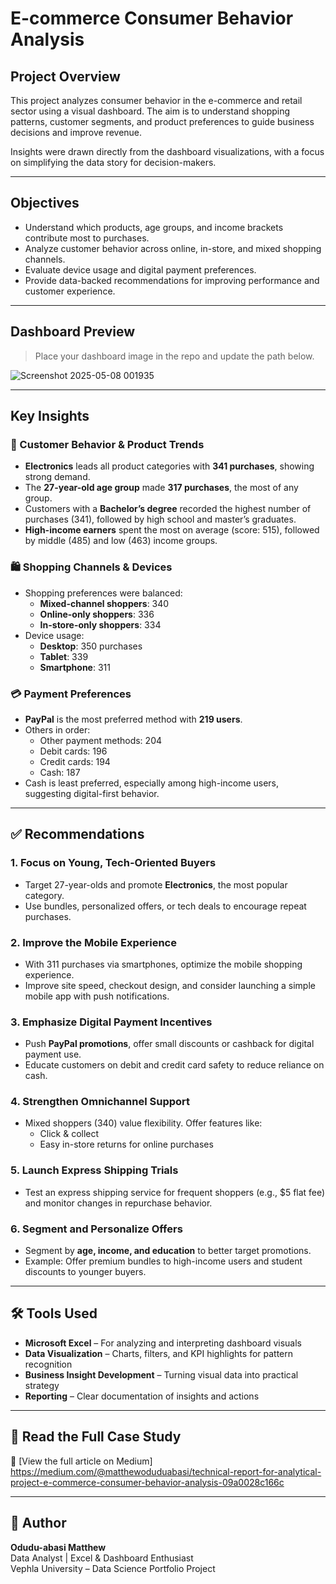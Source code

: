 # E-commerce Consumer Behavior Analysis

## Project Overview

This project analyzes consumer behavior in the e-commerce and retail sector using a visual dashboard. The aim is to understand shopping patterns, customer segments, and product preferences to guide business decisions and improve revenue.

Insights were drawn directly from the dashboard visualizations, with a focus on simplifying the data story for decision-makers.

---

##  Objectives

- Understand which products, age groups, and income brackets contribute most to purchases.
- Analyze customer behavior across online, in-store, and mixed shopping channels.
- Evaluate device usage and digital payment preferences.
- Provide data-backed recommendations for improving performance and customer experience.

---

##  Dashboard Preview

>  Place your dashboard image in the repo and update the path below.

![Screenshot 2025-05-08 001935](https://github.com/user-attachments/assets/400a7cbb-af42-4513-9d43-cc6a31dc1f96)


---

## Key Insights

### 🛒 Customer Behavior & Product Trends

- **Electronics** leads all product categories with **341 purchases**, showing strong demand.
- The **27-year-old age group** made **317 purchases**, the most of any group.
- Customers with a **Bachelor’s degree** recorded the highest number of purchases (341), followed by high school and master’s graduates.
- **High-income earners** spent the most on average (score: 515), followed by middle (485) and low (463) income groups.

### 🛍️ Shopping Channels & Devices

- Shopping preferences were balanced:
  - **Mixed-channel shoppers**: 340  
  - **Online-only shoppers**: 336  
  - **In-store-only shoppers**: 334  
- Device usage:
  - **Desktop**: 350 purchases  
  - **Tablet**: 339  
  - **Smartphone**: 311  

### 💳 Payment Preferences

- **PayPal** is the most preferred method with **219 users**.
- Others in order:  
  - Other payment methods: 204  
  - Debit cards: 196  
  - Credit cards: 194  
  - Cash: 187  
- Cash is least preferred, especially among high-income users, suggesting digital-first behavior.

---

## ✅ Recommendations

### 1. Focus on Young, Tech-Oriented Buyers
- Target 27-year-olds and promote **Electronics**, the most popular category.
- Use bundles, personalized offers, or tech deals to encourage repeat purchases.

### 2. Improve the Mobile Experience
- With 311 purchases via smartphones, optimize the mobile shopping experience.
- Improve site speed, checkout design, and consider launching a simple mobile app with push notifications.

### 3. Emphasize Digital Payment Incentives
- Push **PayPal promotions**, offer small discounts or cashback for digital payment use.
- Educate customers on debit and credit card safety to reduce reliance on cash.

### 4. Strengthen Omnichannel Support
- Mixed shoppers (340) value flexibility. Offer features like:
  - Click & collect  
  - Easy in-store returns for online purchases

### 5. Launch Express Shipping Trials
- Test an express shipping service for frequent shoppers (e.g., $5 flat fee) and monitor changes in repurchase behavior.

### 6. Segment and Personalize Offers
- Segment by **age, income, and education** to better target promotions.
- Example: Offer premium bundles to high-income users and student discounts to younger buyers.

---

## 🛠 Tools Used

- **Microsoft Excel** – For analyzing and interpreting dashboard visuals  
- **Data Visualization** – Charts, filters, and KPI highlights for pattern recognition  
- **Business Insight Development** – Turning visual data into practical strategy  
- **Reporting** – Clear documentation of insights and actions

---

## 📖 Read the Full Case Study

📎 [View the full article on Medium] https://medium.com/@matthewoduduabasi/technical-report-for-analytical-project-e-commerce-consumer-behavior-analysis-09a0028c166c

---

## 👤 Author

**Odudu-abasi Matthew**  
Data Analyst | Excel & Dashboard Enthusiast  
Vephla University – Data Science Portfolio Project


